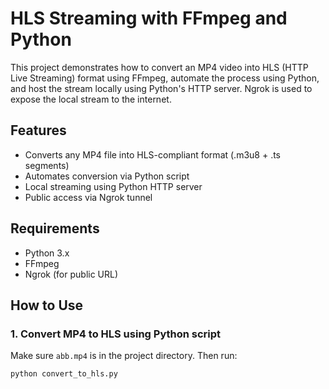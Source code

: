 # HLS Streaming with FFmpeg and Python

This project demonstrates how to convert an MP4 video into HLS (HTTP Live Streaming) format using FFmpeg, automate the process using Python, and host the stream locally using Python's HTTP server. Ngrok is used to expose the local stream to the internet.

## Features
- Converts any MP4 file into HLS-compliant format (.m3u8 + .ts segments)
- Automates conversion via Python script
- Local streaming using Python HTTP server
- Public access via Ngrok tunnel

## Requirements
- Python 3.x
- FFmpeg
- Ngrok (for public URL)

## How to Use

### 1. Convert MP4 to HLS using Python script

Make sure `abb.mp4` is in the project directory. Then run:

```bash
python convert_to_hls.py
